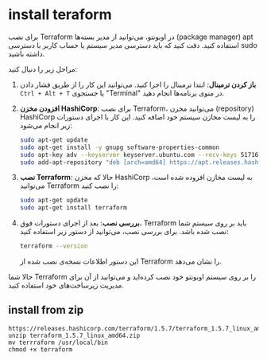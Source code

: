 # install teraform


برای نصب Terraform در اوبونتو، می‌توانید از مدیر بسته‌ها (package manager) apt استفاده کنید. دقت کنید که باید دسترسی مدیر سیستم یا حساب کاربر با دسترسی sudo داشته باشید.

مراحل زیر را دنبال کنید:

1. **باز کردن ترمینال**:
   ابتدا ترمینال را اجرا کنید. می‌توانید این کار را از طریق فشار دادن `Ctrl + Alt + T` یا جستجوی "Terminal" در منوی برنامه‌ها انجام دهید.

2. **افزودن مخزن HashiCorp**:
   برای نصب Terraform، می‌توانید مخزن (repository) HashiCorp را به لیست مخازن سیستم خود اضافه کنید. این کار با اجرای دستورات زیر انجام می‌شود:

   ```bash
   sudo apt-get update
   sudo apt-get install -y gnupg software-properties-common
   sudo apt-key adv --keyserver keyserver.ubuntu.com --recv-keys 51716619E084DAB9
   sudo add-apt-repository "deb [arch=amd64] https://apt.releases.hashicorp.com $(lsb_release -cs) main"
   ```

3. **نصب Terraform**:
   حالا که مخزن HashiCorp به لیست مخازن افزوده شده است، می‌توانید Terraform را نصب کنید:

   ```bash
   sudo apt-get update
   sudo apt-get install terraform
   ```

4. **بررسی نصب**:
   بعد از اجرای دستورات فوق، Terraform باید بر روی سیستم شما نصب شده باشد. برای بررسی نصب، می‌توانید از دستور زیر استفاده کنید:

   ```bash
   terraform --version
   ```

   این دستور اطلاعات نسخه‌ی نصب شده از Terraform را نشان می‌دهد.

حالا شما Terraform را بر روی سیستم اوبونتو خود نصب کرده‌اید و می‌توانید از آن برای مدیریت زیرساخت‌های خود استفاده کنید.

## install from zip

```
https://releases.hashicorp.com/terraform/1.5.7/terraform_1.5.7_linux_amd64.zip
unzip terraform_1.5.7_linux_amd64.zip
mv terrraform /usr/local/bin
chmod +x terraform
```
